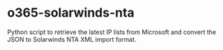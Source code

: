 # o365-solarwinds-nta
Python script to retrieve the latest IP lists from Microsoft and convert the JSON to Solarwinds NTA XML import format.
